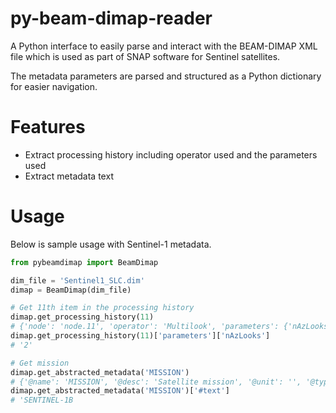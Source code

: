 # py-beam-dimap-reader
A Python interface to easily parse and interact with the BEAM-DIMAP XML file which is used as part of SNAP software for Sentinel satellites.

The metadata parameters are parsed and structured as a Python dictionary for easier navigation. 
# Features
* Extract processing history including operator used and the parameters used
* Extract metadata text

# Usage
Below is sample usage with Sentinel-1 metadata.
```py
from pybeamdimap import BeamDimap

dim_file = 'Sentinel1_SLC.dim'
dimap = BeamDimap(dim_file)

# Get 11th item in the processing history
dimap.get_processing_history(11)
# {'node': 'node.11', 'operator': 'Multilook', 'parameters': {'nAzLooks': '2', 'nRgLooks': '6', 'outputIntensity': 'false', 'grSquarePixel': 'true'}}
dimap.get_processing_history(11)['parameters']['nAzLooks']
# '2'

# Get mission
dimap.get_abstracted_metadata('MISSION')
# {'@name': 'MISSION', '@desc': 'Satellite mission', '@unit': '', '@type': 'ascii', '@mode': 'rw', '#text': 'SENTINEL-1B'}
dimap.get_abstracted_metadata('MISSION')['#text']
# 'SENTINEL-1B
```